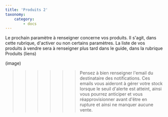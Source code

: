 ```yaml
---
title: 'Produits 2'
taxonomy:
    category:
        - docs
---
```


Le prochain paramètre à renseigner concerne vos produits. Il s'agit, dans cette rubrique, d'activer ou non certains paramètres. La liste de vos produits à vendre sera à renseigner plus tard dans le guide, dans la rubrique Produits (liens)

(image)

>>>>>> Pensez à bien renseigner l'email du destinataire des notifications. Ces emails vous aideront à gérer votre stock lorsque le seuil d'alerte est atteint, ainsi vous pourrez anticiper et vous réapprovisionner avant d'être en rupture et ainsi ne manquer aucune vente. 